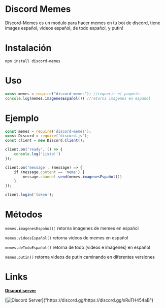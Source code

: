 # Discord Memes

Discord-Memes es un modulo para hacer memes en tu bot de discord, tiene images español, videos español, de todo español, y putin!

# Instalación

```npm install discord-memes```

# Uso

```js
const memes = require("discord-memes"); //requerir el paquete
console.log(memes.imagenesEspañol()) //retorna imagenes en español
```

# Ejemplo
```js
const memes = require('discord-memes');
const Discord = require('discord.js');
const client = new Discord.Client();

client.on('ready', () => {
    console.log('Listo!')
});

client.on('message', (message) => {
    if (message.content == 'meme') {
        message.channel.send(memes.imagenesEspañol())
    }
});

client.login('token');
```

# Métodos

`memes.imagenesEspañol()` retorna imagenes de memes en español

`memes.videosEspañol()` retorna videos de memes en español

`memes.deTodoEspañol()` retorna de todo (videos e imagenes) en español

`memes.putin()` retorna videos de putin caminando en diferentes versiones

# Links

[**Discord server**](https://discord.gg/sRuTH454aB)

[![Discord Server]("https://discord.com/widget?id=796762892489457714&theme=dark")]("https://discord.gg/https://discord.gg/sRuTH454aB")
